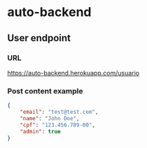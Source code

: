 # auto-backend

## User endpoint

### URL

https://auto-backend.herokuapp.com/usuario

### Post content example

```json
{
	"email": "test@test.com",
	"name": "John Doe",
	"cpf": "123.456.789-00",
	"admin": true
}
```
